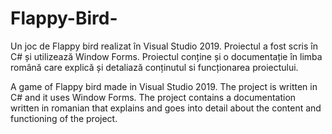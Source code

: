 # Flappy-Bird-
Un joc de Flappy bird realizat în Visual Studio 2019. Proiectul a fost scris în C# și utilizează Window Forms. Proiectul conține și o documentație în limba română care explică și detaliază conținutul si funcționarea proiectului.

A game of Flappy bird made in Visual Studio 2019. The project is written in C# and it uses Window Forms. The project contains a documentation written in romanian that explains and goes into detail about the content and functioning of the project.

